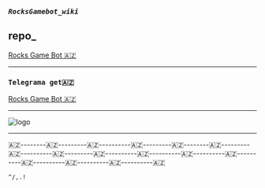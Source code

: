 ### **_```RocksGamebot_wiki```_**

## **repo_**
 [Rocks Game Bot 🇦🇿](https://github.com/AzeMusic/RocksGamebot)

-------

### ```Telegrama get🇦🇿```
[Rocks Game Bot 🇦🇿](https://t.me/RocksGameAzBot)


-----------
![logo](https://telegra.ph/file/5c242999b4efa27c107d5.jpg)



-----------------

🇦🇿--------🇦🇿---------🇦🇿----------🇦🇿---------🇦🇿--------🇦🇿---------🇦🇿----------🇦🇿---------🇦🇿----------🇦🇿----------🇦🇿----------🇦🇿----------🇦🇿----------🇦🇿----------🇦🇿----------🇦🇿


 ```^/,.!``` 
